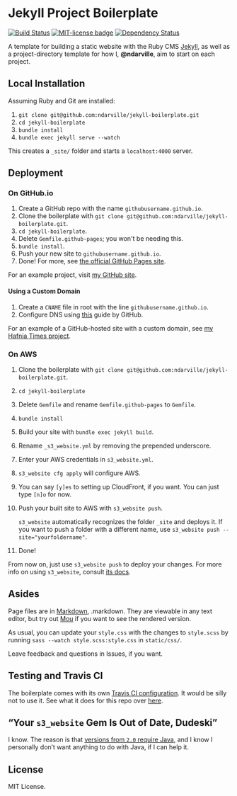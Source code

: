 Jekyll Project Boilerplate
==========================
[![Build Status](https://travis-ci.org/ndarville/jekyll-boilerplate.svg?branch=master)](https://travis-ci.org/ndarville/jekyll-boilerplate?branch=master)
[![MIT-license badge](http://img.shields.io/badge/License-MIT-blue.svg)](https://github.com/ndarville/jekyll-boilerplate/blob/master/LICENSE.md)
[![Dependency Status](https://gemnasium.com/ndarville/jekyll-boilerplate.svg?branch=master)](https://gemnasium.com/ndarville/jekyll-boilerplate)

A template for building a static website with the Ruby CMS [Jekyll][jekyll], as well as a project-directory template for how I, **@ndarville**, aim to start on each project.

## Local Installation
Assuming Ruby and Git are installed:

1. `git clone git@github.com:ndarville/jekyll-boilerplate.git`
2. `cd jekyll-boilerplate`
3. `bundle install`
4. `bundle exec jekyll serve --watch`

This creates a `_site/` folder and starts a `localhost:4000` server.

## Deployment

### On GitHub.io
1. Create a GitHub repo with the name `githubusername.github.io`.
2. Clone the boilerplate with `git clone git@github.com:ndarville/jekyll-boilerplate.git`.
3. `cd jekyll-boilerplate`.
4. Delete `Gemfile.github-pages`; you won't be needing this.
5. `bundle install`.
6. Push your new site to `githubusername.github.io`.
7. Done! For more, see [the official GitHub Pages site][gp].

For an example project, visit [my GitHub site][ndarville.io].

#### Using a Custom Domain
1. Create a `CNAME` file in root with the line `githubusername.github.io`.
2. Configure DNS using [this][custom-guide] guide by GitHub.

For an example of a GitHub-hosted site with a custom domain, see [my Hafnia Times project][hafnia].

### On AWS
1. Clone the boilerplate with `git clone git@github.com:ndarville/jekyll-boilerplate.git`.
2. `cd jekyll-boilerplate`
3. Delete `Gemfile` and rename `Gemfile.github-pages` to `Gemfile`.
4. `bundle install`
5. Build your site with `bundle exec jekyll build`.
6. Rename `_s3_website.yml` by removing the prepended underscore.
7. Enter your AWS credentials in `s3_website.yml`.
8. `s3_website cfg apply` will configure AWS.
9. You can say `[y]es` to setting up CloudFront, if you want. You can just type `[n]o` for now.
10. Push your built site to AWS with `s3_website push`.

    `s3_website` automatically recognizes the folder `_site` and deploys it. If you want to push a folder with a different name, use `s3_website push --site="yourfoldername"`.
11. Done!

From now on, just use `s3_website push` to deploy your changes. For more info on using `s3_website`, consult [its docs][s3].

## Asides
Page files are in [Markdown][markdown], .markdown. They are viewable in any text editor, but try out [Mou][mou] if you want to see the rendered version.

As usual, you can update your `style.css` with the changes to `style.scss` by running `sass --watch style.scss:style.css` in `static/css/`.

Leave feedback and questions in Issues, if you want.

## Testing and Travis CI
The boilerplate comes with its own [Travis CI configuration][travis]. It would be silly not to use it. See what it does for this repo over [here][travis-example].

## “Your `s3_website` Gem Is Out of Date, Dudeski”
I know. The reason is that [versions from `2.0` require Java][s3-java], and I know I personally don’t want anything to do with Java, if I can help it.

## License
MIT License.


[jekyll]: http://jekyllrb.com
[gp]: https://pages.github.com
[ndarville.io]: https://github.com/ndarville/ndarville.github.io
[hafnia]: https://github.com/hafniatimes/hafniatimes.github.io
[custom-guide]: https://help.github.com/articles/setting-up-a-custom-domain-with-github-pages
[s3]: https://github.com/laurilehmijoki/s3_website
[markdown]: http://daringfireball.net/projects/markdown/
[mou]: http://mouapp.com/
[travis]: https://github.com/ndarville/jekyll-boilerplate/blob/master/.travis.yml
[travis-example]: https://travis-ci.org/ndarville/jekyll-boilerplate/
[s3-java]: https://github.com/laurilehmijoki/s3_website/blob/master/changelog.md#200
